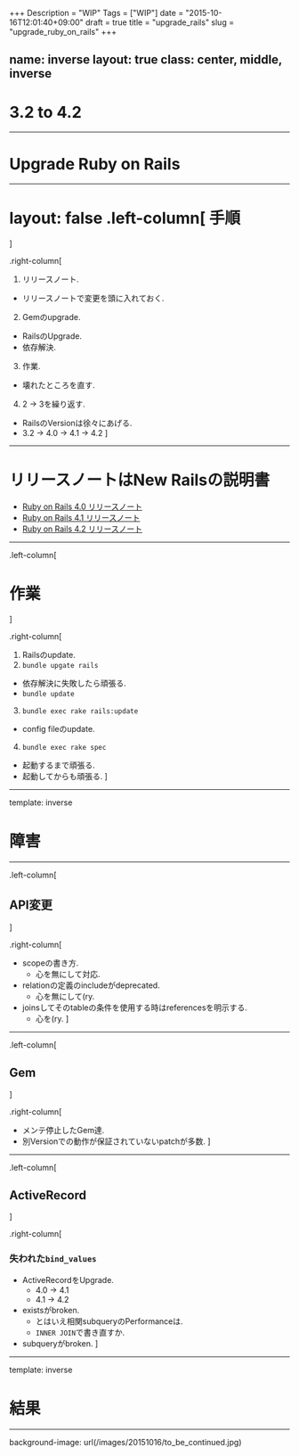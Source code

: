 +++
Description = "WIP"
Tags = ["WIP"]
date = "2015-10-16T12:01:40+09:00"
draft = true
title = "upgrade_rails"
slug = "upgrade_ruby_on_rails"
+++

name: inverse
layout: true
class: center, middle, inverse
---

# 3.2 to 4.2

---

# Upgrade Ruby on Rails

---

layout: false
.left-column[
手順
===
]

.right-column[
1. リリースノート.
  - リリースノートで変更を頭に入れておく.
2. Gemのupgrade.
  - RailsのUpgrade.
  - 依存解決.
3. 作業.
  - 壊れたところを直す.
4. 2 -> 3を繰り返す.
  - RailsのVersionは徐々にあげる.
  - 3.2 -> 4.0 -> 4.1 -> 4.2
]

---

# リリースノートはNew Railsの説明書

- [Ruby on Rails 4.0 リリースノート](http://railsguides.jp/4_0_release_notes.html)
- [Ruby on Rails 4.1 リリースノート](http://railsguides.jp/4_1_release_notes.html)
- [Ruby on Rails 4.2 リリースノート](http://railsguides.jp/4_2_release_notes.html)

---

.left-column[
# 作業
]

.right-column[
1. Railsのupdate.
2. `bundle upgate rails`
  - 依存解決に失敗したら頑張る.
  - `bundle update`
3. `bundle exec rake rails:update`
  - config fileのupdate.
4. `bundle exec rake spec`
  - 起動するまで頑張る.
  - 起動してからも頑張る.
]

---
template: inverse

# 障害

---


.left-column[
## API変更
]

.right-column[
- scopeの書き方.
  - 心を無にして対応.
- relationの定義のincludeがdeprecated.
  - 心を無にして(ry.
- joinsしてそのtableの条件を使用する時はreferencesを明示する.
  - 心を(ry.
]

---

.left-column[
## Gem
]

.right-column[
- メンテ停止したGem達.
- 別Versionでの動作が保証されていないpatchが多数.
]

---

.left-column[
## ActiveRecord
]

.right-column[
### 失われた`bind_values`

- ActiveRecordをUpgrade.
  - 4.0 -> 4.1
  - 4.1 -> 4.2
- existsがbroken.
  - とはいえ相関subqueryのPerformanceは.
  - `INNER JOIN`で書き直すか.
- subqueryがbroken.
]

---
template: inverse

# 結果

---

background-image: url(/images/20151016/to_be_continued.jpg)
